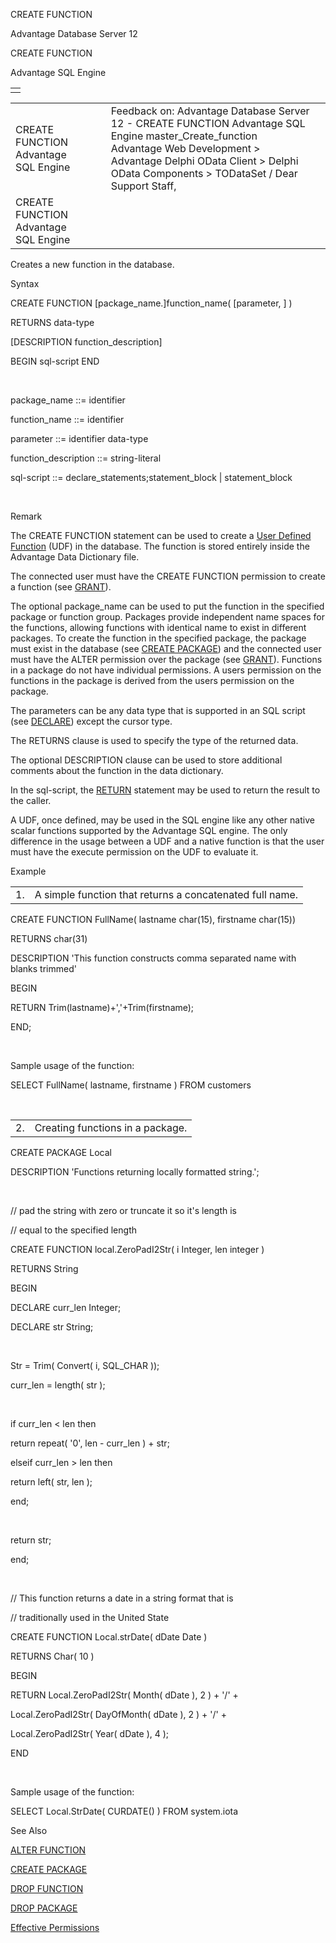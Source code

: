 CREATE FUNCTION




Advantage Database Server 12  

CREATE FUNCTION

Advantage SQL Engine

|  |
| --- |
|  |

|  |  |  |  |  |
| --- | --- | --- | --- | --- |
| CREATE FUNCTION  Advantage SQL Engine |  |  | Feedback on: Advantage Database Server 12 - CREATE FUNCTION Advantage SQL Engine master\_Create\_function Advantage Web Development > Advantage Delphi OData Client > Delphi OData Components > TODataSet / Dear Support Staff, |  |
| CREATE FUNCTION  Advantage SQL Engine |  |  |  |  |

Creates a new function in the database.

Syntax

CREATE FUNCTION [package\_name.]function\_name( [parameter, ] )

RETURNS data-type

[DESCRIPTION function\_description]

BEGIN sql-script END

 

package\_name ::= identifier

function\_name ::= identifier

parameter ::= identifier data-type

function\_description ::= string-literal

sql-script ::= declare\_statements;statement\_block | statement\_block

 

Remark

The CREATE FUNCTION statement can be used to create a [User Defined Function](master_user_defined_function.htm) (UDF) in the database. The function is stored entirely inside the Advantage Data Dictionary file.

The connected user must have the CREATE FUNCTION permission to create a function (see [GRANT](master_grant.htm)).

The optional package\_name can be used to put the function in the specified package or function group. Packages provide independent name spaces for the functions, allowing functions with identical name to exist in different packages. To create the function in the specified package, the package must exist in the database (see [CREATE PACKAGE](master_create_package.htm)) and the connected user must have the ALTER permission over the package (see [GRANT](master_grant.htm)). Functions in a package do not have individual permissions. A users permission on the functions in the package is derived from the users permission on the package.

The parameters can be any data type that is supported in an SQL script (see [DECLARE](master_declare.htm)) except the cursor type.

The RETURNS clause is used to specify the type of the returned data.

The optional DESCRIPTION clause can be used to store additional comments about the function in the data dictionary.

In the sql-script, the [RETURN](master_return.htm) statement may be used to return the result to the caller.

A UDF, once defined, may be used in the SQL engine like any other native scalar functions supported by the Advantage SQL engine. The only difference in the usage between a UDF and a native function is that the user must have the execute permission on the UDF to evaluate it.

Example

|  |  |
| --- | --- |
| 1. | A simple function that returns a concatenated full name. |

CREATE FUNCTION FullName( lastname char(15), firstname char(15))

RETURNS char(31)

DESCRIPTION 'This function constructs comma separated name with blanks trimmed'

BEGIN

RETURN Trim(lastname)+','+Trim(firstname);

END;

 

Sample usage of the function:

SELECT FullName( lastname, firstname ) FROM customers

 

|  |  |
| --- | --- |
| 2. | Creating functions in a package. |

CREATE PACKAGE Local

DESCRIPTION 'Functions returning locally formatted string.';

 

// pad the string with zero or truncate it so it's length is

// equal to the specified length

CREATE FUNCTION local.ZeroPadI2Str( i Integer, len integer )

RETURNS String

BEGIN

DECLARE curr\_len Integer;

DECLARE str String;

 

Str = Trim( Convert( i, SQL\_CHAR ));

curr\_len = length( str );

 

if curr\_len < len then

return repeat( '0', len - curr\_len ) + str;

elseif curr\_len > len then

return left( str, len );

end;

 

return str;

end;

 

// This function returns a date in a string format that is

// traditionally used in the United State

CREATE FUNCTION Local.strDate( dDate Date )

RETURNS Char( 10 )

BEGIN

RETURN Local.ZeroPadI2Str( Month( dDate ), 2 ) + '/' +

Local.ZeroPadI2Str( DayOfMonth( dDate ), 2 ) + '/' +

Local.ZeroPadI2Str( Year( dDate ), 4 );

END

 

Sample usage of the function:

SELECT Local.StrDate( CURDATE() ) FROM system.iota

See Also

[ALTER FUNCTION](master_alter_function.htm)

[CREATE PACKAGE](master_create_package.htm)

[DROP FUNCTION](master_drop_function.htm)

[DROP PACKAGE](master_drop_package.htm)

[Effective Permissions](master_effective_permissions_vs_explicit_permissions.htm)